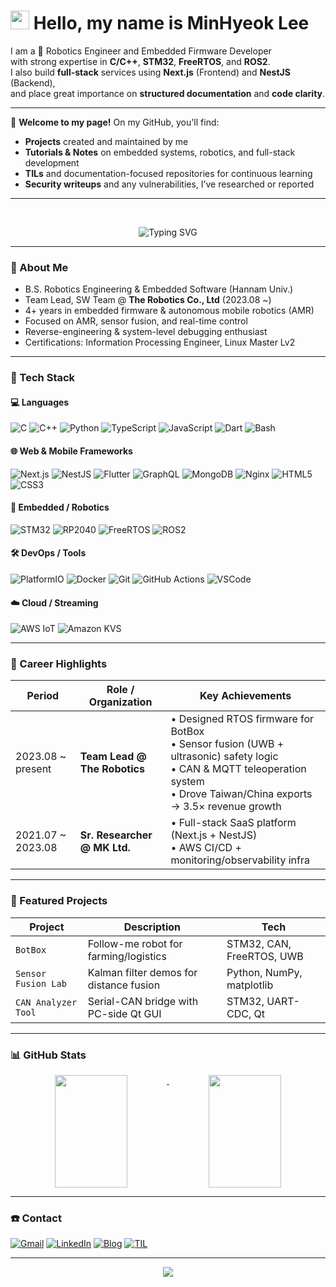 # <img src="https://media.giphy.com/media/hvRJCLFzcasrR4ia7z/giphy.gif" width="30px"> Hello, my name is MinHyeok Lee

I am a 🤖 Robotics Engineer and Embedded Firmware Developer  
with strong expertise in **C/C++**, **STM32**, **FreeRTOS**, and **ROS2**.  
I also build **full-stack** services using **Next.js** (Frontend) and **NestJS** (Backend),  
and place great importance on **structured documentation** and **code clarity**.

---

📌 **Welcome to my page!** On my GitHub, you'll find:

- **Projects** created and maintained by me
- **Tutorials & Notes** on embedded systems, robotics, and full-stack development
- **TILs** and documentation-focused repositories for continuous learning
- **Security writeups** and any vulnerabilities, I’ve researched or reported

---

<br />

<p align="center">
  <img src="https://readme-typing-svg.vercel.app?font=Fira+Code&duration=3000&pause=1000&center=true&vCenter=true&width=435&lines=Embedded+Systems+%7C+STM32;Control+Algorithm+Design;Robot+Firmware+Developer+💻" alt="Typing SVG" />
</p>

---

### 🧩 About Me

- B.S. Robotics Engineering & Embedded Software (Hannam Univ.)
- Team Lead, SW Team @ **The Robotics Co., Ltd** (2023.08 ~)
- 4+ years in embedded firmware & autonomous mobile robotics (AMR)
- Focused on AMR, sensor fusion, and real-time control
- Reverse-engineering & system-level debugging enthusiast
- Certifications: Information Processing Engineer, Linux Master Lv2

---

### 🔧 Tech Stack

#### 💻 Languages

![C](https://img.shields.io/badge/-C-00599C?style=flat\&logo=c)
![C++](https://img.shields.io/badge/-C++-00599C?style=flat\&logo=c%2B%2B)
![Python](https://img.shields.io/badge/-Python-3776AB?style=flat\&logo=python)
![TypeScript](https://img.shields.io/badge/-TypeScript-3178C6?style=flat\&logo=typescript)
![JavaScript](https://img.shields.io/badge/-JavaScript-F7DF1E?style=flat\&logo=javascript)
![Dart](https://img.shields.io/badge/-Dart-0175C2?style=flat\&logo=dart)
![Bash](https://img.shields.io/badge/-Bash-4EAA25?style=flat\&logo=gnu-bash)

#### 🌐 Web & Mobile Frameworks

![Next.js](https://img.shields.io/badge/-Next.js-000000?style=flat\&logo=nextdotjs)
![NestJS](https://img.shields.io/badge/-NestJS-E0234E?style=flat\&logo=nestjs)
![Flutter](https://img.shields.io/badge/-Flutter-02569B?style=flat\&logo=flutter)
![GraphQL](https://img.shields.io/badge/-GraphQL-E10098?style=flat\&logo=graphql)
![MongoDB](https://img.shields.io/badge/-MongoDB-47A248?style=flat\&logo=mongodb)
![Nginx](https://img.shields.io/badge/-Nginx-009639?style=flat\&logo=nginx)
![HTML5](https://img.shields.io/badge/-HTML5-E34F26?style=flat\&logo=html5)
![CSS3](https://img.shields.io/badge/-CSS3-1572B6?style=flat\&logo=css3)

#### 🔌 Embedded / Robotics

![STM32](https://img.shields.io/badge/-STM32-03234B?style=flat\&logo=stmicroelectronics)
![RP2040](https://img.shields.io/badge/-RP2040-cc0033?style=flat)
![FreeRTOS](https://img.shields.io/badge/-FreeRTOS-505050?style=flat\&logo=freertos)
![ROS2](https://img.shields.io/badge/-ROS2-22314E?style=flat\&logo=ros)

#### 🛠️ DevOps / Tools

![PlatformIO](https://img.shields.io/badge/-PlatformIO-ff6600?style=flat\&logo=platformio)
![Docker](https://img.shields.io/badge/-Docker-2496ED?style=flat\&logo=docker)
![Git](https://img.shields.io/badge/-Git-F05032?style=flat\&logo=git)
![GitHub Actions](https://img.shields.io/badge/-GitHub_Actions-2088FF?style=flat\&logo=githubactions)
![VSCode](https://img.shields.io/badge/-VSCode-007ACC?style=flat\&logo=visual-studio-code)

#### ☁️ Cloud / Streaming

![AWS IoT](https://img.shields.io/badge/-AWS_IoT-FF9900?style=flat\&logo=amazon-aws)
![Amazon KVS](https://img.shields.io/badge/-Kinesis_Video_Stream-FF9900?style=flat\&logo=amazon-aws)

---

### 🚀 Career Highlights

| Period            | Role / Organization          | Key Achievements                                                                                                                                                                  |
| ----------------- | ---------------------------- | --------------------------------------------------------------------------------------------------------------------------------------------------------------------------------- |
| 2023.08 ~ present | **Team Lead @ The Robotics** | • Designed RTOS firmware for BotBox<br>• Sensor fusion (UWB + ultrasonic) safety logic<br>• CAN & MQTT teleoperation system<br>• Drove Taiwan/China exports → 3.5× revenue growth |
| 2021.07 ~ 2023.08 | **Sr. Researcher @ MK Ltd.** | • Full-stack SaaS platform (Next.js + NestJS)<br>• AWS CI/CD + monitoring/observability infra                                                                                     |

---

### 🧠 Featured Projects

| Project             | Description                             | Tech                      |
| ------------------- | --------------------------------------- | ------------------------- |
| `BotBox`            | Follow-me robot for farming/logistics   | STM32, CAN, FreeRTOS, UWB |
| `Sensor Fusion Lab` | Kalman filter demos for distance fusion | Python, NumPy, matplotlib |
| `CAN Analyzer Tool` | Serial-CAN bridge with PC-side Qt GUI   | STM32, UART-CDC, Qt       |

---

### 📊 GitHub Stats

<p align="center"> <a href="https://github.com/anuraghazra/github-readme-stats"> <img align="top" src="https://github-readme-stats-tau-nine-63.vercel.app/api?username=MinHyeok-lee1&show_icons=true&theme=radical&count_private=true&hide_border=true&custom_title=GitHub%20Stats" width="48%" height="180px"/> </a> <a href="https://github.com/anuraghazra/github-readme-stats#top-languages-card"> <img align="top" src="https://github-readme-stats-tau-nine-63.vercel.app/api/top-langs/?username=MinHyeok-lee1&layout=compact&theme=radical&hide_border=true&langs_count=8&custom_title=Most%20Used%20Languages&hide=jupyter%20notebook" width="48%" height="180px"/> </a> </p>

---

### ☎️ Contact

[![Gmail](https://img.shields.io/badge/-minhyeok.lee1@gmail.com-D14836?style=flat&logo=gmail&logoColor=white)](mailto:minhyeok.lee1@gmail.com)
[![LinkedIn](https://img.shields.io/badge/-LinkedIn-0077B5?style=flat&logo=linkedin&logoColor=white)](https://linkedin.com/in/your-profile)
[![Blog](https://img.shields.io/badge/-TIL-black?style=flat&logo=github)](https://kfdd6630.tistory.com/)
[![TIL](https://img.shields.io/badge/-Blog-tomato?style=flat&logo=blog)](https://github.com/MinHyeok-lee1/TIL)

---

<p align="center">
  <img src="https://capsule-render.vercel.app/api?type=waving&color=auto&height=120&section=footer"/>
</p>
